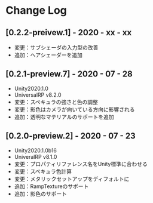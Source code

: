 # Change Log

## [0.2.2-preivew.1] - 2020 - xx - xx

- 変更：サブシェーダの入力型の改善
- 追加：ヘアシェーダーを追加

## [0.2.1-preview.7] - 2020 - 07 - 28

- Unity2020.1.0
- UniversalRP v8.2.0
- 変更：スペキュラの強さと色の調整
- 変更：影色はカメラが向いている方向に影響される
- 追加：透明なマテリアルのサポートを追加

## [0.2.0-preview.2] - 2020 - 07 - 23

- Unity2020.1.0b16
- UniveralRP v8.1.0
- 変更：プロパティリファレンス名をUnity標準に合わせる
- 変更：スペキュラ色計算
- 変更：メタリックセットアップをディフォルトに
- 追加：RampTextureのサポート
- 追加：影色のサポート